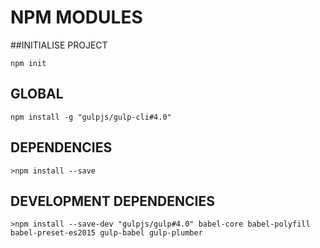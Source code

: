# NPM MODULES

##INITIALISE PROJECT
```
npm init
```

## GLOBAL
```
npm install -g "gulpjs/gulp-cli#4.0"
```

## DEPENDENCIES
```
>npm install --save
```

## DEVELOPMENT DEPENDENCIES
```
>npm install --save-dev "gulpjs/gulp#4.0" babel-core babel-polyfill babel-preset-es2015 gulp-babel gulp-plumber
```